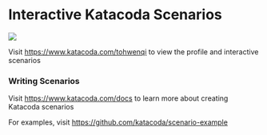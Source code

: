 # Interactive Katacoda Scenarios

[![](http://shields.katacoda.com/katacoda/tohwenqi/count.svg)](https://www.katacoda.com/tohwenqi "Get your profile on Katacoda.com")

Visit https://www.katacoda.com/tohwenqi to view the profile and interactive scenarios

### Writing Scenarios
Visit https://www.katacoda.com/docs to learn more about creating Katacoda scenarios

For examples, visit https://github.com/katacoda/scenario-example
